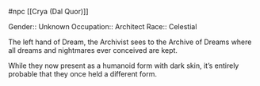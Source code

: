 #npc [[Crya (Dal Quor)]]

Gender:: Unknown
Occupation:: Architect
Race:: Celestial

The left hand of Dream, the Archivist sees to the Archive of Dreams where all dreams and nightmares ever conceived are kept.

While they now present as a humanoid form with dark skin, it’s entirely probable that they once held a different form.